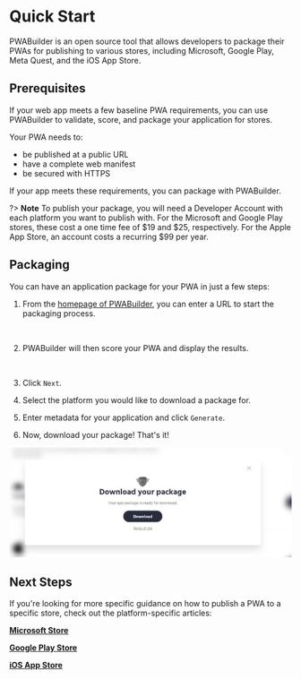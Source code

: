 # Quick Start
    
PWABuilder is an open source tool that allows developers to package their PWAs for publishing to various stores, including Microsoft, Google Play, Meta Quest, and the iOS App Store. 

## Prerequisites

If your web app meets a few baseline PWA requirements, you can use PWABuilder to validate, score, and package your application for stores.

Your PWA needs to:

* be published at a public URL
* have a complete web manifest
* be secured with HTTPS

If your app meets these requirements, you can package with PWABuilder.

?> **Note** To publish your package, you will need a Developer Account with each platform you want to publish with. 
For the Microsoft and Google Play stores, these cost a one time fee of $19 and $25, respectively. For the Apple App Store, 
an account costs a recurring $99 per year.

## Packaging
You can have an application package for your PWA in just a few steps:

1. From the  [homepage of PWABuilder](https://www.pwabuilder.com/), you can enter a URL to start the packaging process.

<div class="docs-image">
     <img src="/assets/builder/quick-start/homepage.png" alt="" width=500>
</div>

2. PWABuilder will then score your PWA and display the results.

<div class="docs-image">
     <img src="/assets/builder/quick-start/pwa-scorecard.png" alt="" width=600>
</div>

3. Click `Next`.

4. Select the platform you would like to download a package for.

5. Enter metadata for your application and click `Generate`.

6. Now, download your package! That's it!

<div class="docs-image">
     <img src="../assets/builder/quick-start/package-download.png" alt="" width=600>
</div>

## Next Steps 

If you're looking for more specific guidance on how to publish a PWA to a specific store, check out the platform-specific articles:

**[Microsoft Store](/builder/windows)**

**[Google Play Store](/builder/android)**

**[iOS App Store](/builder/app-store)**
